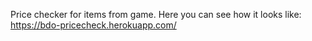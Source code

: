 Price checker for items from game.
Here you can see how it looks like: https://bdo-pricecheck.herokuapp.com/

